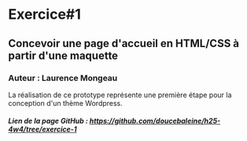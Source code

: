 # Exercice#1
## Concevoir une page d'accueil en HTML/CSS à partir d'une maquette
### Auteur : Laurence Mongeau
La réalisation de ce prototype représente une première étape pour la conception d'un thème Wordpress.
##### Lien de la page GitHub : https://github.com/doucebaleine/h25-4w4/tree/exercice-1